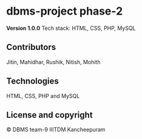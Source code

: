 # dbms-project phase-2
**Version 1.0.0**
Tech stack: HTML, CSS, PHP, MySQL

## Contributors
Jitin, Mahidhar, Rushik, Nitish, Mohith

## Technologies
HTML, CSS, PHP and MySQL
## License and copyright
© DBMS team-9 IIITDM Kancheepuram
